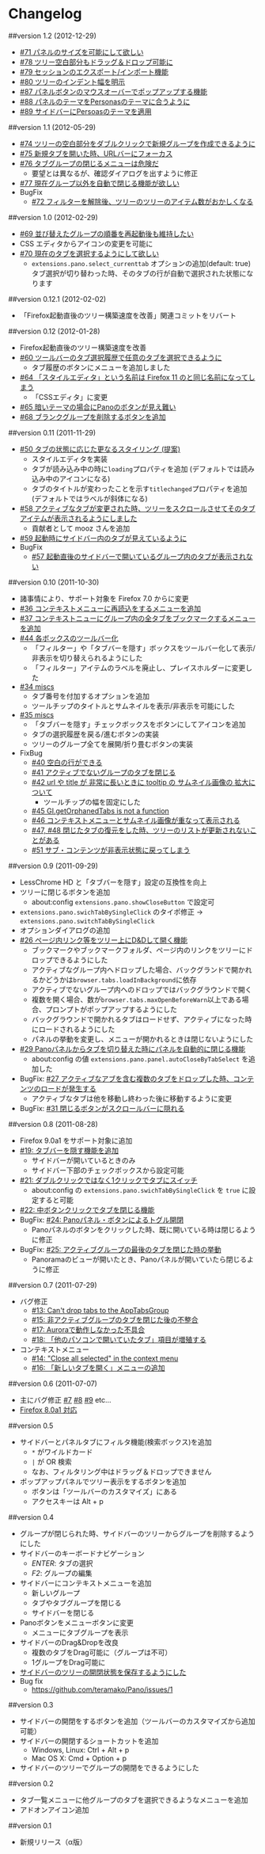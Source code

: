 Changelog
=========

##version 1.2 (2012-12-29)
  * [#71 パネルのサイズを可能にして欲しい](https://github.com/teramako/Pano/issues/71)
  * [#78 ツリー空白部分もドラッグ＆ドロップ可能に](https://github.com/teramako/Pano/issues/78)
  * [#79 セッションのエクスポート/インポート機能](https://github.com/teramako/Pano/issues/79)
  * [#80 ツリーのインデント幅を明示](https://github.com/teramako/Pano/issues/80)
  * [#87 パネルボタンのマウスオーバーでポップアップする機能](https://github.com/teramako/Pano/issues/87)
  * [#88 パネルのテーマをPersonasのテーマに合うように](https://github.com/teramako/Pano/issues/88)
  * [#89 サイドバーにPersoasのテーマを適用](https://github.com/teramako/Pano/issues/89)

##version 1.1 (2012-05-29)
  * [#74 ツリーの空白部分をダブルクリックで新規グループを作成できるように](https://github.com/teramako/Pano/issues/74)
  * [#75 新規タブを開いた時、URLバーにフォーカス](https://github.com/teramako/Pano/issues/75)
  * [#76 タブグループの閉じるメニューは危険だ](https://github.com/teramako/Pano/issues/76)
    * 要望とは異なるが、確認ダイアログを出すように修正
  * [#77 現在グループ以外を自動で閉じる機能が欲しい](https://github.com/teramako/Pano/issues/77)
  * BugFix
    * [#72 フィルターを解除後、ツリーのツリーのアイテム数がおかしくなる](https://github.com/teramako/Pano/issues/72)

##version 1.0 (2012-02-29)
  * [#69 並び替えたグループの順番を再起動後も維持したい](https://github.com/teramako/Pano/issues/69)
  * CSS エディタからアイコンの変更を可能に
  * [#70 現在のタブを選択するようにして欲しい](https://github.com/teramako/Pano/issues/70)
    * `extensions.pano.select_currenttab` オプションの追加(default: true)  
      タブ選択が切り替わった時、そのタブの行が自動で選択された状態になります

##version 0.12.1 (2012-02-02)
  * 「Firefox起動直後のツリー構築速度を改善」関連コミットをリバート

##version 0.12 (2012-01-28)
  * Firefox起動直後のツリー構築速度を改善
  * [#60 ツールバーのタブ選択履歴で任意のタブを選択できるように](https://github.com/teramako/Pano/issues/60)
    * タブ履歴のボタンにメニューを追加しました
  * [#64 「スタイルエディタ」という名前は Firefox 11 のと同じ名前になってしまう](https://github.com/teramako/Pano/issues/64)
    * 「CSSエディタ」に変更
  * [#65 暗いテーマの場合にPanoのボタンが見え難い](https://github.com/teramako/Pano/issues/65)
  * [#68 ブランクグループを削除するボタンを追加](https://github.com/teramako/Pano/issues/68)

##version 0.11 (2011-11-29)
 * [#50 タブの状態に応じた更なるスタイリング (提案)](https://github.com/teramako/Pano/issues/50)
   * スタイルエディタを実装
   * タブが読み込み中の時に`loading`プロパティを追加 (デフォルトでは読み込み中のアイコンになる)
   * タブのタイトルが変わったことを示す`titlechanged`プロパティを追加 (デフォルトではラベルが斜体になる)
 * [#58 アクティブなタブが変更された時、ツリーをスクロールさせてそのタブアイテムが表示されるようにしました](https://github.com/teramako/Pano/pull/58)
   * 貢献者として mooz さんを追加
 * [#59 起動時にサイドバー内のタブが見えているように](https://github.com/teramako/Pano/pull/59)
 * BugFix
   * [#57 起動直後のサイドバーで開いているグループ内のタブが表示されない](https://github.com/teramako/Pano/issues/57)

##version 0.10 (2011-10-30)
 * 諸事情により、サポート対象を Firefox 7.0 からに変更
 * [#36 コンテキストメニューに再読込をするメニューを追加](https://github.com/teramako/Pano/issues/36)
 * [#37 コンテキストニューにグループ内の全タブをブックマークするメニューを追加](https://github.com/teramako/Pano/issues/37)
 * [#44 各ボックスのツールバー化](https://github.com/teramako/Pano/issues/44)
   * 「フィルター」や「タブバーを隠す」ボックスをツールバー化して表示/非表示を切り替えられるようにした
   * 「フィルター」アイテムのラベルを廃止し、プレイスホルダーに変更した
 * [#34 miscs](https://github.com/teramako/Pano/issues/34)
   * タブ番号を付加するオプションを追加
   * ツールチップのタイトルとサムネイルを表示/非表示を可能にした
 * [#35 miscs](https://github.com/teramako/Pano/issues/35)
   * 「タブバーを隠す」チェックボックスをボタンにしてアイコンを追加
   * タブの選択履歴を戻る/進むボタンの実装
   * ツリーのグループ全てを展開/折り畳むボタンの実装
 * FixBug
   * [#40 空白の行ができる](https://github.com/teramako/Pano/issues/40)
   * [#41 アクティブでないグループのタブを閉じる](https://github.com/teramako/Pano/issues/41)
   * [#42 url や title が 非常に長いときに tooltip の サムネイル画像の 拡大について](https://github.com/teramako/Pano/issues/42)
     * ツールチップの幅を固定にした
   * [#45 GI.getOrphanedTabs is not a function](https://github.com/teramako/Pano/issues/45)
   * [#46 コンテキストメニューとサムネイル画像が重なって表示される](https://github.com/teramako/Pano/issues/46)
   * [#47, #48 閉じたタブの復元をした時、ツリーのリストが更新されないことがある](https://github.com/teramako/Pano/issues/47)
   * [#51 サブ・コンテンツが非表示状態に戻ってしまう](https://github.com/teramako/Pano/issues/51)

##version 0.9 (2011-09-29)
 * LessChrome HD と「タブバーを隠す」設定の互換性を向上
 * ツリーに閉じるボタンを追加
   * about:config `extensions.pano.showCloseButton` で設定可
 * `extensions.pano.swichTabBySingleClick` のタイポ修正
   -> `extensions.pano.switchTabBySingleClick`
 * オプションダイアログの追加
 * [#26 ページ内リンク等をツリー上にD&Dして開く機能](https://github.com/teramako/Pano/issues/26)
   * ブックマークやブックマークフォルダ、ページ内のリンクをツリーにドロップできるようにした
   * アクティブなグループ内へドロップした場合、バックグランドで開かれるかどうかは`browser.tabs.loadInBackground`に依存
   * アクティブでないグループ内へのドロップではバックグラウンドで開く
   * 複数を開く場合、数が`browser.tabs.maxOpenBeforeWarn`以上である場合、プロンプトがポップアップするようにした
   * バックグラウンドで開かれるタブはロードせず、アクティブになった時にロードされるようにした
   * パネルの挙動を変更し、メニューが開かれるときは閉じないようにした
 * [#29 Panoパネルからタブを切り替えた時にパネルを自動的に閉じる機能](https://github.com/teramako/Pano/issues/29)
   * about:config の値 `extensions.pano.panel.autoCloseByTabSelect` を追加した
 * BugFix: [#27 アクティブなアブを含む複数のタブをドロップした時、コンテンツのロードが発生する](https://github.com/teramako/Pano/issues/27)
   * アクティブなタブは他を移動し終わった後に移動するように変更
 * BugFix: [#31 閉じるボタンがスクロールバーに隠れる](https://github.com/teramako/Pano/issues/31)

##version 0.8 (2011-08-28)

 * Firefox 9.0a1 をサポート対象に追加
 * [#19: タブバーを隠す機能を追加](https://github.com/teramako/Pano/issues/19)
   * サイドバーが開いているときのみ
   * サイドバー下部のチェックボックスから設定可能
 * [#21: ダブルクリックではなく1クリックでタブにスイッチ](https://github.com/teramako/Pano/issues/21)
   * about:config の `extensions.pano.swichTabBySingleClick` を `true` に設定すると可能
 * [#22: 中ボタンクリックでタブを閉じる機能](https://github.com/teramako/Pano/issues/22)
 * BugFix: [#24: Panoパネル・ボタンによるトグル開閉](https://github.com/teramako/Pano/issues/24)
   * Panoパネルのボタンをクリックした時、既に開いている時は閉じるように修正
 * BugFix: [#25: アクティブグループの最後のタブを閉じた時の挙動](https://github.com/teramako/Pano/issues/25)
   * Panoramaのビューが開いたとき、Panoパネルが開いていたら閉じるように修正

##version 0.7 (2011-07-29)

 * バグ修正
   * [#13: Can't drop tabs to the AppTabsGroup](https://github.com/teramako/Pano/issues/13)
   * [#15: 非アクティブグループのタブを閉じた後の不整合](https://github.com/teramako/Pano/issues/15)
   * [#17: Auroraで動作しなかった不具合](https://github.com/teramako/Pano/issues/17)
   * [#18: 「他のパソコンで開いていたタブ」項目が増殖する](https://github.com/teramako/Pano/issues/18)
 * コンテキストメニュー
   * [#14: "Close all selected" in the context menu](https://github.com/teramako/Pano/issues/14)
   * [#16: 「新しいタブを開く」メニューの追加](https://github.com/teramako/Pano/issues/16)

##version 0.6 (2011-07-07)

 * 主にバグ修正 [#7](https://github.com/teramako/Pano/issues/7) [#8](https://github.com/teramako/Pano/issues/8)
   [#9](https://github.com/teramako/Pano/issues/9) etc...
 * [Firefox 8.0a1 対応](https://github.com/teramako/Pano/issues?state=closed&page=1&milestone=3)

##version 0.5

 * サイドバーとパネルタブにフィルタ機能(検索ボックス)を追加
   * `*` がワイルドカード
   * `|` が OR 検索
   * なお、フィルタリング中はドラッグ＆ドロップできません
 * ポップアップパネルでツリー表示をするボタンを追加
   * ボタンは「ツールバーのカスタマイズ」にある
   * アクセスキーは Alt + p

##version 0.4

 * グループが閉じられた時、サイドバーのツリーからグループを削除するようにした
 * サイドバーのキーボードナビゲーション
   * _ENTER_: タブの選択
   * _F2_: グループの編集
 * サイドバーにコンテキストメニューを追加
   * 新しいグループ
   * タブやタブグループを閉じる
   * サイドバーを閉じる
 * Panoボタンをメニューボタンに変更
   * メニューにタブグループを表示
 * サイドバーのDrag&Dropを改良
   * 複数のタブをDrag可能に（グループは不可）
   * 1グループをDrag可能に
 * [サイドバーのツリーの開閉状態を保存するようにした](https://github.com/teramako/Pano/issues/2)
 * Bug fix
   * https://github.com/teramako/Pano/issues/1
 
##version 0.3

 * サイドバーの開閉をするボタンを追加（ツールバーのカスタマイズから追加可能）
 * サイドバーの開閉するショートカットを追加
   * Windows, Linux: Ctrl + Alt + p
   * Mac OS X: Cmd + Option + p
 * サイドバーのツリーでグループの開閉をできるようにした

##version 0.2

 * タブ一覧メニューに他グループのタブを選択できるようなメニューを追加
 * アドオンアイコン追加

##version 0.1

 * 新規リリース（α版）

